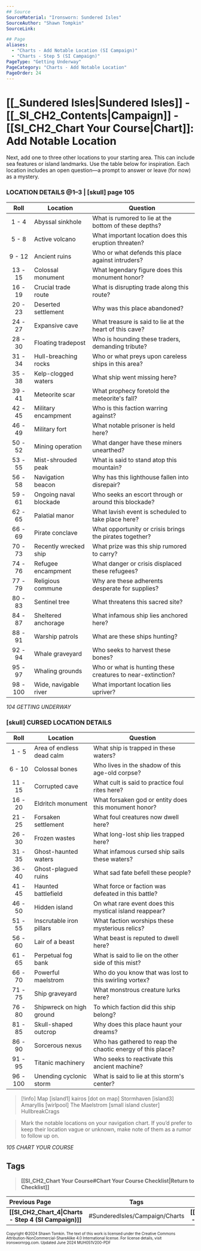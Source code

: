 ```yaml
---
## Source
SourceMaterial: "Ironsworn: Sundered Isles"
SourceAuthor: "Shawn Tompkin"
SourceLink: 

## Page
aliases: 
  - "Charts - Add Notable Location (SI Campaign)"
  - "Charts - Step 5 (SI Campaign)"
PageType: "Getting Underway"
PageCategory: "Charts - Add Notable Location"
PageOrder: 24
---
```

# [[_Sundered Isles|Sundered Isles]] - [[_SI_CH2_Contents|Campaign]] - [[SI_CH2_Chart Your Course|Chart]]: Add Notable Location
Next, add one to three other locations to your starting area. This can include sea features or island landmarks. Use the table below for inspiration. Each location includes an open question—a prompt to answer or leave (for now) as a mystery.

### LOCATION DETAILS @1–3 | [skull] page 105

| Roll | Location | Question |
| :---: | --- | --- |
| 1 - 4 | Abyssal sinkhole | What is rumored to lie at the bottom of these depths? |
| 5 - 8 | Active volcano | What important location does this eruption threaten? |
| 9 - 12 | Ancient ruins | Who or what defends this place against intruders? |
| 13 - 15 | Colossal monument | What legendary figure does this monument honor? |
| 16 - 19 | Crucial trade route | What is disrupting trade along this route? |
| 20 - 23 | Deserted settlement | Why was this place abandoned? |
| 24 - 27 | Expansive cave | What treasure is said to lie at the heart of this cave? |
| 28 - 30 | Floating tradepost | Who is hounding these traders, demanding tribute? |
| 31 - 34 | Hull-breaching rocks | Who or what preys upon careless ships in this area? |
| 35 - 38 | Kelp-clogged waters | What ship went missing here? |
| 39 - 41 | Meteorite scar | What prophecy foretold the meteorite's fall? |
| 42 - 45 | Military encampment | Who is this faction warring against? |
| 46 - 49 | Military fort | What notable prisoner is held here? |
| 50 - 52 | Mining operation | What danger have these miners unearthed? |
| 53 - 55 | Mist-shrouded peak | What is said to stand atop this mountain? |
| 56 - 58 | Navigation beacon | Why has this lighthouse fallen into disrepair? |
| 59 - 61 | Ongoing naval blockade | Who seeks an escort through or around this blockade? |
| 62 - 65 | Palatial manor | What lavish event is scheduled to take place here? |
| 66 - 69 | Pirate conclave | What opportunity or crisis brings the pirates together? |
| 70 - 73 | Recently wrecked ship | What prize was this ship rumored to carry? |
| 74 - 76 | Refugee encampment | What danger or crisis displaced these refugees? |
| 77 - 79 | Religious commune | Why are these adherents desperate for supplies? |
| 80 - 83 | Sentinel tree | What threatens this sacred site? |
| 84 - 87 | Sheltered anchorage | What infamous ship lies anchored here? |
| 88 - 91 | Warship patrols | What are these ships hunting? |
| 92 - 94 | Whale graveyard | Who seeks to harvest these bones? |
| 95 - 97 | Whaling grounds | Who or what is hunting these creatures to near-extinction? |
| 98 - 100 | Wide, navigable river | What important location lies upriver? |

*104 GETTING UNDERWAY*
### [skull] CURSED LOCATION DETAILS

| Roll | Location | Question |
| :---: | --- | --- |
| 1 - 5 | Area of endless dead calm | What ship is trapped in these waters? |
| 6 - 10 | Colossal bones | Who lives in the shadow of this age-old corpse? |
| 11 - 15 | Corrupted cave | What cult is said to practice foul rites here? |
| 16 - 20 | Eldritch monument | What forsaken god or entity does this monument honor? |
| 21 - 25 | Forsaken settlement | What foul creatures now dwell here? |
| 26 - 30 | Frozen wastes | What long-lost ship lies trapped here? |
| 31 - 35 | Ghost-haunted waters | What infamous cursed ship sails these waters? |
| 36 - 40 | Ghost-plagued ruins | What sad fate befell these people? |
| 41 - 45 | Haunted battlefield | What force or faction was defeated in this battle? |
| 46 - 50 | Hidden island | On what rare event does this mystical island reappear? |
| 51 - 55 | Inscrutable iron pillars | What faction worships these mysterious relics? |
| 56 - 60 | Lair of a beast | What beast is reputed to dwell here? |
| 61 - 65 | Perpetual fog bank | What is said to lie on the other side of this mist? |
| 66 - 70 | Powerful maelstrom | Who do you know that was lost to this swirling vortex? |
| 71 - 75 | Ship graveyard | What monstrous creature lurks here? |
| 76 - 80 | Shipwreck on high ground | To which faction did this ship belong? |
| 81 - 85 | Skull-shaped outcrop | Why does this place haunt your dreams? |
| 86 - 90 | Sorcerous nexus | Who has gathered to reap the chaotic energy of this place? |
| 91 - 95 | Titanic machinery | Who seeks to reactivate this ancient machine? |
| 96 - 100 | Unending cyclonic storm | What is said to lie at this storm's center? |

> [!info] Map
> [island1] kairos
> [dot on map] Stormhaven
> [island3] Amaryllis
> [wirlpool] The Maelstrom
> [small island cluster] HullbreakCrags

> Mark the notable locations on your navigation chart. If you’d prefer to keep their location vague or unknown, make note of them as a rumor to follow up on.

*105 CHART YOUR COURSE*

## Tags
> **[[SI_CH2_Chart Your Course#Chart Your Course Checklist|Return to Checklist]]**

| Previous Page | Tags | Next Page |
| :--- | :---: | ---: |
| **[[SI_CH2_Chart_4\|Charts - Step 4 (SI Campaign)]]** | #SunderedIsles/Campaign/Charts | **[[SI_CH2_Chart_6\|Charts - Step 6 (SI Campaign)]]** |

<font size=-2>Copyright ©2024 Shawn Tomkin. The text of this work is licensed under the Creative Commons Attribution-NonCommercial-ShareAlike 4.0 International license. For license details, visit ironswornrpg.com. Updated June 2024 MUH051V200-PDF</font>